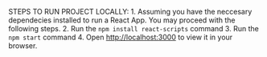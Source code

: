 STEPS TO RUN PROJECT LOCALLY:
    1. Assuming you have the neccesary dependecies installed to run a React App. You may proceed with the following steps.
    2. Run the `npm install react-scripts` command
    3. Run the `npm start` command
    4. Open [http://localhost:3000](http://localhost:3000) to view it in your browser.




